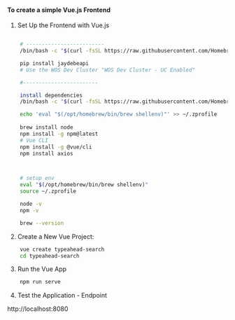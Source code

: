 
#### To create a simple Vue.js Frontend


1. Set Up the Frontend with Vue.js

```bash

    # -------------------------
    /bin/bash -c "$(curl -fsSL https://raw.githubusercontent.com/Homebrew/install/HEAD/install.sh)"

    pip install jaydebeapi
    # Use the WOS Dev Cluster "WOS Dev Cluster - UC Enabled"

    #------------------------

    install dependencies
    /bin/bash -c "$(curl -fsSL https://raw.githubusercontent.com/Homebrew/install/HEAD/install.sh)"

    echo 'eval "$(/opt/homebrew/bin/brew shellenv)"' >> ~/.zprofile
  
    brew install node
    npm install -g npm@latest
    # Vue CLI
    npm install -g @vue/cli
    npm install axios



    # setup env
    eval "$(/opt/homebrew/bin/brew shellenv)"
    source ~/.zprofile         

    node -v
    npm -v

    brew --version

```

2. Create a New Vue Project: 

```bash
    vue create typeahead-search
    cd typeahead-search

```

3. Run the Vue App
```bash
    npm run serve
```

4.  Test the Application - Endpoint

 http://localhost:8080 

